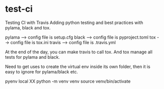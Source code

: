 # test-ci
Testing CI with Travis
Adding python testing and best practices with pylama, black and tox.

pylama --> config file is setup.cfg
black --> config file is pyproject.toml
tox --> config file is tox.ini
travis --> config file is .travis.yml

At the end of the day, you can make travis to call tox. And tox manage all tests for pylama and black.

Need to get uses to create the virtual env inside its own folder, then it is easy to ignore for pylama/black etc.

  pyenv local XX
  python -m venv venv
  source venv/bin/activate
